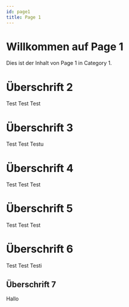 ```yaml
---
id: page1
title: Page 1
---
```


# Willkommen auf Page 1
Dies ist der Inhalt von Page 1 in Category 1.

# Überschrift 2

Test Test Test

# Überschrift 3

Test Test Testu

# Überschrift 4

Test Test Test

# Überschrift 5

Test Test Test

# Überschrift 6

Test Test Testi

## Überschrift 7
Hallo
